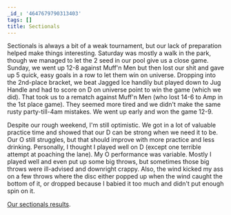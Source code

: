 ```yaml
---
_id_: '4647679790313403'
tags: []
title: Sectionals
---
```


Sectionals is always a bit of a weak tournament, but our lack of preparation helped make things interesting. Saturday was mostly a walk in the park, though we managed to let the 2 seed in our pool give us a close game. Sunday, we went up 12-8 against Muff'n Men but then lost our shit and gave up 5 quick, easy goals in a row to let them win on universe. Dropping into the 2nd-place bracket, we beat Jagged Ice handily but played down to Jug Handle and had to score on D on universe point to win the game (which we did). That took us to a rematch against Muff'n Men (who lost 14-6 to Amp in the 1st place game). They seemed more tired and we didn't make the same rusty party-till-4am mistakes. We went up early and won the game 12-9. 

Despite our rough weekend, I'm still optimistic. We got in a lot of valuable practice time and showed that our D can be strong when we need it to be. Our O still struggles, but that should improve with more practice and less drinking. Personally, I thought I played well on D (except one terrible attempt at poaching the lane). My O performance was variable. Mostly I played well and even put up some big throws, but sometimes those big throws were ill-advised and downright crappy. Also, the wind kicked my ass on a few throws where the disc either popped up when the wind caught the bottom of it, or dropped because I babied it too much and didn't put enough spin on it. 

[Our sectionals results](http://scores.usaultimate.org/scores/#mixed/tournament/11348).
